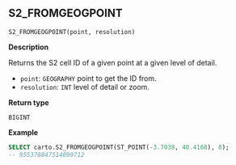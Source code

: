 ## S2_FROMGEOGPOINT

```sql:signature
S2_FROMGEOGPOINT(point, resolution)
```

**Description**

Returns the S2 cell ID of a given point at a given level of detail.

* `point`: `GEOGRAPHY` point to get the ID from.
* `resolution`: `INT` level of detail or zoom.

**Return type**

`BIGINT`

**Example**

```sql
SELECT carto.S2_FROMGEOGPOINT(ST_POINT(-3.7038, 40.4168), 8);
-- 955378847514099712
```
